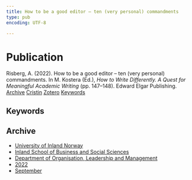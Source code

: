 ```yaml
---
title: How to be a good editor – ten (very personal) commandments
type: pub
encoding: UTF-8

---
```

<h1>Publication</h1>
<article id="csl-bib-container-ENJFLG8I" class="csl-bib-container">
  <div class="csl-bib-body"> <div class="csl-entry">Risberg, A. (2022). How to be a good editor – ten (very personal) commandments. In M. Kostera (Ed.), <i>How to Write Differently. A Quest for Meaningful Academic Writing</i> (pp. 147–148). Edward Elgar Publishing.</div> </div>
  <div class="csl-bib-buttons">
    <a href="#taxonomy-article-ENJFLG8I" alt="archive" class="csl-bib-button">Archive</a>
    <a href="https://app.cristin.no/results/show.jsf?id=2056346" alt="Cristin" class="csl-bib-button">Cristin</a>
    <a href="http://zotero.org/groups/5881554/items/ENJFLG8I" alt="Zotero" class="csl-bib-button">Zotero</a>
    <a href="#keywords-article-ENJFLG8I" alt="keywords" class="csl-bib-button">Keywords</a>
  </div>
  <div id="csl-bib-meta-container-ENJFLG8I"></div>
</article>
<div id="csl-bib-meta-ENJFLG8I" class="csl-bib-meta">
  <article id="keywords-article-ENJFLG8I" class="keywords-article">
    <h1>Keywords</h1>
    
  </article>
  <article id="taxonomy-article-ENJFLG8I" class="taxonomy-article">
    <h1>Archive</h1>
    <ul>
      <li>
        <a href="/en/archive/?key=3DCRN523">University of Inland Norway</a>
      </li>
      <li>
        <a href="/en/archive/?key=DU8Q9LN9">Inland School of Business and Social Sciences</a>
      </li>
      <li>
        <a href="/en/archive/?key=4LUWR3ZM">Department of Organisation, Leadership and Management</a>
      </li>
      <li>
        <a href="/en/archive/?key=RDNF7EXQ">2022</a>
      </li>
      <li>
        <a href="/en/archive/?key=Y5L3CGZW">September</a>
      </li>
    </ul>
  </article>
</div>
